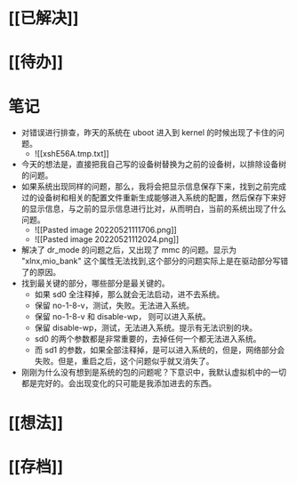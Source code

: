 # [[已解决]]

# [[待办]]

# 笔记
- 对错误进行排查，昨天的系统在 uboot 进入到 kernel 的时候出现了卡住的问题。
	- ![[xshE56A.tmp.txt]]
- 今天的想法是，直接把我自己写的设备树替换为之前的设备树，以排除设备树的问题。
- 如果系统出现同样的问题，那么，我将会把显示信息保存下来，找到之前完成过的设备树和相关的配置文件重新生成能够进入系统的配置，然后保存下来好的显示信息，与之前的显示信息进行比对，从而明白，当前的系统出现了什么问题。
	- ![[Pasted image 20220521111706.png]]
	- ![[Pasted image 20220521112024.png]]
- 解决了 dr_mode 的问题之后，又出现了 mmc 的问题。显示为 "xlnx,mio_bank" 这个属性无法找到,这个部分的问题实际上是在驱动部分写错了的原因。
- 找到最关键的部分，哪些部分是最关键的。
	- 如果 sd0 全注释掉，那么就会无法启动，进不去系统。
	- 保留 no-1-8-v，测试，失败。无法进入系统。
	- 保留 no-1-8-v 和 disable-wp， 则可以进入系统。
	- 保留 disable-wp，测试，无法进入系统。提示有无法识别的块。
	- sd0 的两个参数都是非常重要的，去掉任何一个都无法进入系统。
	- 而 sd1 的参数，如果全部注释掉，是可以进入系统的，但是，网络部分会失败。但是，重启之后，这个问题似乎就又消失了。
- 刚刚为什么没有想到是系统的包的问题呢？下意识中，我默认虚拟机中的一切都是完好的。会出现变化的只可能是我添加进去的东西。
# [[想法]]

# [[存档]]